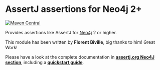 AssertJ assertions for Neo4j 2+
===============================

[![Maven Central](https://maven-badges.herokuapp.com/maven-central/org.assertj/assertj-neo4j/badge.svg)](https://maven-badges.herokuapp.com/maven-central/org.assertj/assertj-neo4j)

Provides assertions like AssertJ for [Neo4j](http://www.neo4j.org/) 2 or higher.

This module has been written by **Florent Biville**, big thanks to him! Great Work!

Please have a look at the complete documentation in [**assertj.org Neo4J section**](http://joel-costigliola.github.io/assertj/assertj-neo4j.html), including a [**quickstart guide**](http://joel-costigliola.github.io/assertj/assertj-neo4j.html#quickstart).
